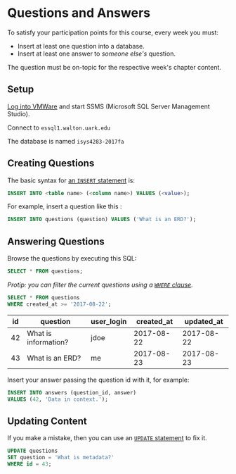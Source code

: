 # Questions and Answers

To satisfy your participation points for this course,
every week you must:

* Insert at least one question into a database.
* Insert at least one answer to *someone else's* question.

The question must be on-topic for the respective week's chapter content.

## Setup

[Log into VMWare][7] and start SSMS (Microsoft SQL Server Management Studio).

Connect to `essql1.walton.uark.edu`

The database is named `isys4283-2017fa`

## Creating Questions

The basic syntax for [an `INSERT` statement][8] is:

```sql
INSERT INTO <table name> (<column name>) VALUES (<value>);
```

For example, insert a question like this :

```sql
INSERT INTO questions (question) VALUES ('What is an ERD?');
```

## Answering Questions

Browse the questions by executing this SQL:

```sql
SELECT * FROM questions;
```

*Protip: you can filter the current questions using a [`WHERE` clause][6].*

```sql
SELECT * FROM questions
WHERE created_at >= '2017-08-22';
```

| id | question             | user_login | created_at | updated_at |
| -- | -------------------- | ---------- | ---------- | ---------- |
| 42 | What is information? | jdoe       | 2017-08-22 | 2017-08-22 |
| 43 | What is an ERD?      | me         | 2017-08-23 | 2017-08-23 |

Insert your answer passing the question id with it, for example:

```sql
INSERT INTO answers (question_id, answer)
VALUES (42, 'Data in context.');
```

## Updating Content

If you make a mistake, then you can use an [`UPDATE` statement][9] to fix it.

```sql
UPDATE questions
SET question = 'What is metadata?'
WHERE id = 43;
```

[6]:http://www.w3schools.com/sql/sql_where.asp
[7]:https://waltonlab.uark.edu/
[8]:http://www.w3schools.com/sql/sql_insert.asp
[9]:https://www.w3schools.com/SQL/sql_update.asp
